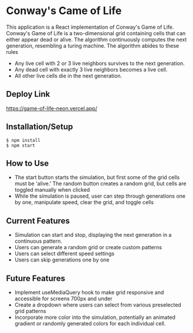# Conway's Came of Life

This application is a React implementation of Conway's Game of Life.
Conway's Game of Life is a two-dimensional grid containing cells that can either appear dead or alive. The algorithm continuously computes the next generation, resembling a turing machine. The algorithm abides to these rules
- Any live cell with 2 or 3 live neighbors survives to the next generation.
- Any dead cell with exactly 3 live neighbors becomes a live cell.
- All other live cells die in the next generation.


## Deploy Link

https://game-of-life-neon.vercel.app/


## Installation/Setup

```shell
$ npm install
$ npm start
```

## How to Use

- The start button starts the simulation, but first some of the grid cells must be 'alive.' The random button creates a random grid, but cells are toggled manually when clicked
- While the simulation is paused, user can step through generations one by one, manipulate speed, clear the grid, and toggle cells

## Current Features

- Simulation can start and stop, displaying the next generation in a continuous pattern.
- Users can generate a random grid or create custom patterns
- Users can select different speed settings
- Users can skip generations one by one


## Future Features

- Implement useMediaQuery hook to make grid responsive and accessible for screens 700px and under
- Create a dropdown where users can select from various preselected grid patterns
- Incorporate more color into the simulation, potentially an animated gradient or randomly generated colors for each individual cell.
